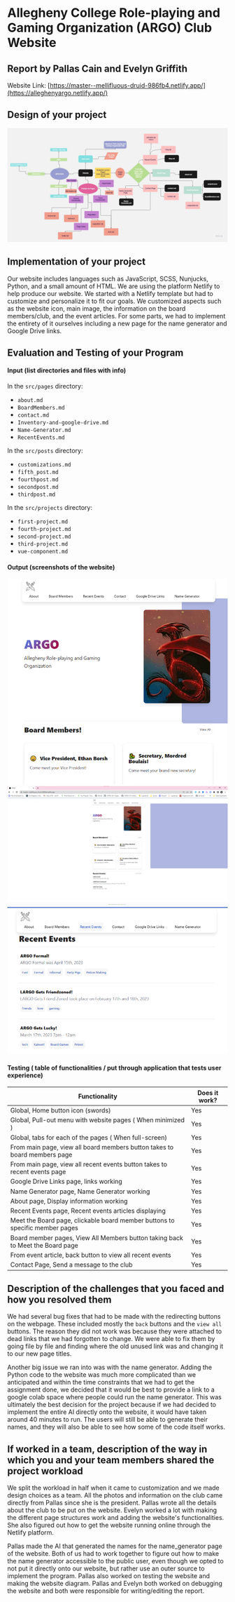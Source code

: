 # Allegheny College Role-playing and Gaming Organization (ARGO) Club Website

## Report by Pallas Cain and Evelyn Griffith

Website Link: [https://master--mellifluous-druid-986fb4.netlify.app/](https://alleghenyargo.netlify.app/)

## Design of your project

![ARGO website flowchart](../images/ARGO_flowchart.jpg)

## Implementation of your project

Our website includes languages such as JavaScript, SCSS, Nunjucks, Python, and a small amount of HTML. We are using the platform Netlify to help produce our website. We started with a Netlify template but had to customize and personalize it to fit our goals. We customized aspects such as the website icon, main image, the information on the board members/club, and the event articles. For some parts, we had to implement the entirety of it ourselves including a new page for the name generator and Google Drive links.

## Evaluation and Testing of your Program

#### Input (list directories and files with info)

In the `src/pages` directory:

- `about.md`
- `BoardMembers.md`
- `contact.md`
- `Inventory-and-google-drive.md`
- `Name-Generator.md`
- `RecentEvents.md`

In the `src/posts` directory:

- `customizations.md`
- `fifth_post.md`
- `fourthpost.md`
- `secondpost.md`
- `thirdpost.md`

In the `src/projects` directory:

- `first-project.md`
- `fourth-project.md`
- `second-project.md`
- `third-project.md`
- `vue-component.md`

#### Output (screenshots of the website)

![ARGO_main_page](../images/ARGO_mainpage.png)
![ARGO_zoom_out](../images/ARGO_zoom_out.png)
![ARGO_recent_events_page](../images/ARGO_recenteventspage.png)

#### Testing ( table of functionalities / put through application that tests user experience)

| Functionality                                                                  | Does it work? |
|--------------------------------------------------------------------------------|---------------|
| Global, Home button icon (swords)                                              | Yes           |
| Global, Pull-out menu with website pages ( When minimized )                    | Yes           |
| Global, tabs for each of the pages ( When full-screen)                         | Yes           |
| From main page, view all board members button takes to board members page      | Yes           |
| From main page, view all recent events button takes to recent events page      | Yes           |
| Google Drive Links page, links working                                         | Yes           |
| Name Generator page, Name Generator working                                    | Yes           |
| About page, Display information working                                        | Yes           |
| Recent Events page, Recent events articles displaying                          | Yes           |
| Meet the Board page, clickable board member buttons to specific member pages   | Yes           |
| Board member pages, View All Members button taking back to Meet the Board page | Yes           |
| From event article, back button to view all recent events                      | Yes           |
| Contact Page, Send a message to the club                                       | Yes           |

## Description of the challenges that you faced and how you resolved them

We had several bug fixes that had to be made with the redirecting buttons on the webpage. These included mostly the `back` buttons and the `view all` buttons. The reason they did not work was because they were attached to dead links that we had forgotten to change. We were able to fix them by going file by file and finding where the old unused link was and changing it to our new page titles.

Another big issue we ran into was with the name generator. Adding the Python code to the website was much more complicated than we anticipated and within the time constraints that we had to get the assignment done, we decided that it would be best to provide a link to a google colab space where people could run the name generator. This was ultimately the best decision for the project because if we had decided to implement the entire AI directly onto the website, it would have taken around 40 minutes to run. The users will still be able to generate their names, and they will also be able to see how some of the code itself works.

## If worked in a team, description of the way in which you and your team members shared the project workload

We split the workload in half when it came to customization and we made design choices as a team. All the photos and information on the club came directly from Pallas since she is the president. Pallas wrote all the details about the club to be put on the website. Evelyn worked a lot with making the different page structures work and adding the website's functionalities. She also figured out how to get the website running online through the Netlify platform.

Pallas made the AI that generated the names for the name_generator page of the website. Both of us had to work together to figure out how to make the name generator accessible to the public user, even though we opted to not put it directly onto our website, but rather use an outer source to implement the program. Pallas also worked on testing the website and making the website diagram. Pallas and Evelyn both worked on debugging the website and both were responsible for writing/editing the report.